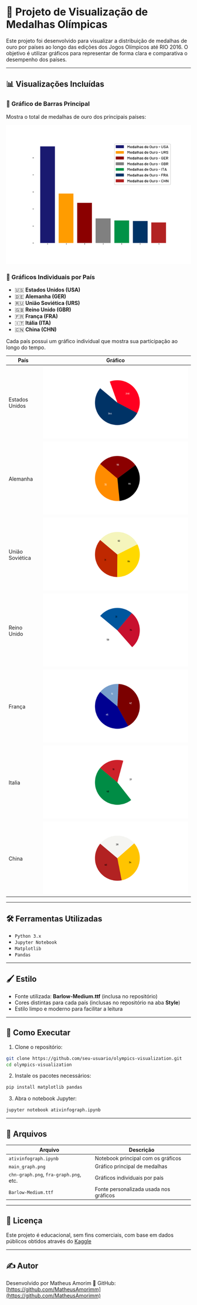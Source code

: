 
# 🏅 Projeto de Visualização de Medalhas Olímpicas

Este projeto foi desenvolvido para visualizar a distribuição de medalhas de ouro por países ao longo das edições dos Jogos Olímpicos até RIO 2016. O objetivo é utilizar gráficos para representar de forma clara e comparativa o desempenho dos países.

---

## 📊 Visualizações Incluídas

### 📌 Gráfico de Barras Principal
Mostra o total de medalhas de ouro dos principais países:

![Gráfico Principal](images/main_graph.png)

### 📌 Gráficos Individuais por País

- 🇺🇸 **Estados Unidos (USA)**  
- 🇩🇪 **Alemanha (GER)**  
- 🇷🇺 **União Soviética (URS)** 
- 🇬🇧 **Reino Unido (GBR)**  
- 🇫🇷 **França (FRA)** 
- 🇮🇹 **Itália (ITA)**  
- 🇨🇳 **China (CHN)**  

Cada país possui um gráfico individual que mostra sua participação ao longo do tempo.

| País  | Gráfico |
|-------|---------|
| Estados Unidos| ![CHN](images/eua-graph.png) |
| Alemanha | ![GBR](images/ger-graph.png) |
| União Soviética | ![GBR](images/urs_graph.png) |
| Reino Unido | ![GBR](images/gbr-graph.png) |
| França | ![FRA](images/fra-graph.png) |
| Italia | ![GBR](images/ita-graph.png) |
| China | ![GBR](images/chn-graph.png) |



---

## 🛠️ Ferramentas Utilizadas

- `Python 3.x`
- `Jupyter Notebook`
- `Matplotlib`
- `Pandas`

---

## 🖌️ Estilo

- Fonte utilizada: **Barlow-Medium.ttf** (inclusa no repositório)
- Cores distintas para cada país (inclusas no repositório na aba **Style**)
- Estilo limpo e moderno para facilitar a leitura

---

## 🚀 Como Executar

1. Clone o repositório:
```bash
git clone https://github.com/seu-usuario/olympics-visualization.git
cd olympics-visualization
```

2. Instale os pacotes necessários:
```bash
pip install matplotlib pandas
```

3. Abra o notebook Jupyter:
```bash
jupyter notebook ativinfograph.ipynb
```

---

## 📂 Arquivos

| Arquivo | Descrição |
|--------|-----------|
| `ativinfograph.ipynb` | Notebook principal com os gráficos |
| `main_graph.png` | Gráfico principal de medalhas |
| `chn-graph.png`, `fra-graph.png`, etc. | Gráficos individuais por país |
| `Barlow-Medium.ttf` | Fonte personalizada usada nos gráficos |

---

## 📌 Licença

Este projeto é educacional, sem fins comerciais, com base em dados públicos obtidos através do [Kaggle](https://www.kaggle.com/datasets/heesoo37/120-years-of-olympic-history-athletes-and-results)

---

## ✍️ Autor

Desenvolvido por Matheus Amorim
💼 GitHub: [https://github.com/MatheusAmorimm](https://github.com/MatheusAmorimm)
